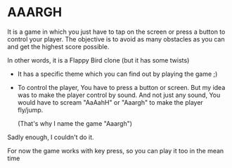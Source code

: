 # AAARGH

It is a game in which you just have to tap on the screen or press a button to control your player. The objective is to avoid as many obstacles as you can and get the highest score possible.

In other words, it is a Flappy Bird clone (but it has some twists)
- It has a specific theme which you can find out by playing the game ;)
- To control the player, You have to press a button or screen. But my idea was to make the player control by sound. And not just any sound, You would have to scream "AaAahH" or "Aaargh" to make the player fly/jump.
  
  (That's why I name the game "Aaargh")

Sadly enough, I couldn't do it.

For now the game works with key press, so you can play it too in the mean time
